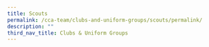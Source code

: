 ```yaml
---
title: Scouts
permalink: /cca-team/clubs-and-uniform-groups/scouts/permalink/
description: ""
third_nav_title: Clubs & Uniform Groups
---
```

